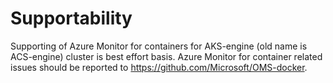 # Supportability 

Supporting of Azure Monitor for containers for AKS-engine (old name is ACS-engine) cluster is best effort basis.
Azure Monitor for container related issues  should be reported to https://github.com/Microsoft/OMS-docker.


